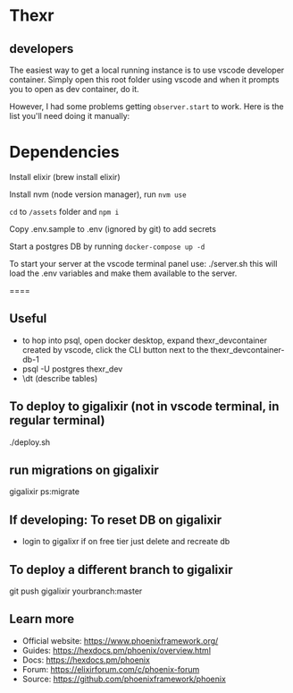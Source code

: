# Thexr

## developers

The easiest way to get a local running instance is to use vscode developer container.
Simply open this root folder using vscode and when it prompts you to open as dev container, do it.

However, I had some problems getting `observer.start` to work.  Here is the list you'll need doing it manually:

# Dependencies

Install elixir (brew install elixir)

Install nvm (node version manager), run `nvm use`

`cd` to `/assets` folder and `npm i`

Copy .env.sample to .env (ignored by git) to add secrets

Start a postgres DB by running `docker-compose up -d`


<!-- Install your AWS creds at .aws using aws cli configure command.  (Required to run cdk)

Run node install inside the infra/ directory to install dependencies to run cdk for AWS resources.

npx cdk deploy will create an eventbus, sqs, dynamoDB table used for logging. -->

To start your server at the vscode terminal panel use: ./server.sh this will load the .env variables and make them available to the server.

====

## Useful

- to hop into psql, open docker desktop, expand thexr_devcontainer created by vscode, click the CLI button next to the thexr_devcontainer-db-1
- psql -U postgres thexr_dev
- \dt (describe tables)

## To deploy to gigalixir (not in vscode terminal, in regular terminal)

./deploy.sh

## run migrations on gigalixir

gigalixir ps:migrate

## If developing: To reset DB on gigalixir

- login to gigalixr if on free tier just delete and recreate db

## To deploy a different branch to gigalixir

git push gigalixir yourbranch:master

## Learn more

  * Official website: https://www.phoenixframework.org/
  * Guides: https://hexdocs.pm/phoenix/overview.html
  * Docs: https://hexdocs.pm/phoenix
  * Forum: https://elixirforum.com/c/phoenix-forum
  * Source: https://github.com/phoenixframework/phoenix
